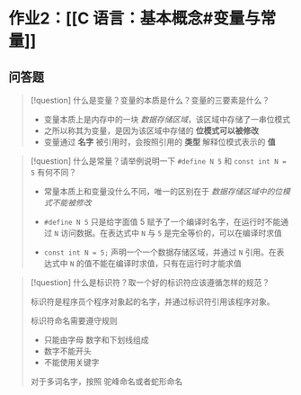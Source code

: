 # 作业2：[[C 语言：基本概念#变量与常量]]

## 问答题

> [!question] 什么是变量？变量的本质是什么？变量的三要素是什么？
> + 变量本质上是内存中的一块 _数据存储区域_，该区域中存储了一串位模式
> + 之所以称其为变量，是因为该区域中存储的 **位模式可以被修改**
> + 变量通过 **名字** 被引用时，会按照引用的 **类型** 解释位模式表示的 **值**
> 

> [!question] 什么是常量？请举例说明一下 `#define N 5` 和 `const int N = 5` 有何不同？
> 
> + 常量本质上和变量没什么不同，唯一的区别在于 _数据存储区域中的位模式不能被修改_
> 
> + `#define N 5` 只是给字面值 $5$ 赋予了一个编译时名字，在运行时不能通过 `N` 访问数据。在表达式中 `N` 与 `5` 是完全等价的，可以在编译时求值
> + `const int N = 5;` 声明一个一个数据存储区域，并通过 `N` 引用。在表达式中 `N` 的值不能在编译时求值，只有在运行时才能求值
> 

> [!question] 什么是标识符？取一个好的标识符应该遵循怎样的规范？
> 
> 标识符是程序员个程序对象起的名字，并通过标识符引用该程序对象。
> 
> 标识符命名需要遵守规则
> + 只能由字母 数字和下划线组成
> + 数字不能开头
> + 不能使用关键字
> 
> 对于多词名字，按照 驼峰命名或者蛇形命名
> 

